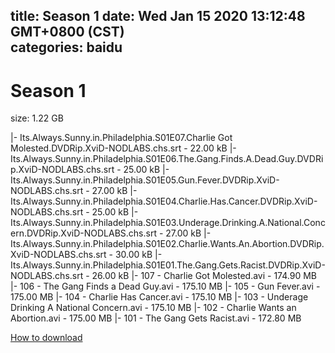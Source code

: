 
title: Season 1
date: Wed Jan 15 2020 13:12:48 GMT+0800 (CST)    
categories: baidu
---

# Season 1
size: 1.22 GB
 
 
|- Its.Always.Sunny.in.Philadelphia.S01E07.Charlie Got Molested.DVDRip.XviD-NODLABS.chs.srt - 22.00 kB
|- Its.Always.Sunny.in.Philadelphia.S01E06.The.Gang.Finds.A.Dead.Guy.DVDRip.XviD-NODLABS.chs.srt - 25.00 kB
|- Its.Always.Sunny.in.Philadelphia.S01E05.Gun.Fever.DVDRip.XviD-NODLABS.chs.srt - 27.00 kB
|- Its.Always.Sunny.in.Philadelphia.S01E04.Charlie.Has.Cancer.DVDRip.XviD-NODLABS.chs.srt - 25.00 kB
|- Its.Always.Sunny.in.Philadelphia.S01E03.Underage.Drinking.A.National.Concern.DVDRip.XviD-NODLABS.chs.srt - 27.00 kB
|- Its.Always.Sunny.in.Philadelphia.S01E02.Charlie.Wants.An.Abortion.DVDRip.XviD-NODLABS.chs.srt - 30.00 kB
|- Its.Always.Sunny.in.Philadelphia.S01E01.The.Gang.Gets.Racist.DVDRip.XviD-NODLABS.chs.srt - 26.00 kB
|- 107 - Charlie Got Molested.avi - 174.90 MB
|- 106 - The Gang Finds a Dead Guy.avi - 175.10 MB
|- 105 - Gun Fever.avi - 175.00 MB
|- 104 - Charlie Has Cancer.avi - 175.10 MB
|- 103 - Underage Drinking A National Concern.avi - 175.10 MB
|- 102 - Charlie Wants an Abortion.avi - 175.00 MB
|- 101 - The Gang Gets Racist.avi - 172.80 MB

[How to download](https://bpcam.bemobtrk.com/go/2ceec3aa-1ca2-46d6-b9ff-aaa5c184517c?jno=143)